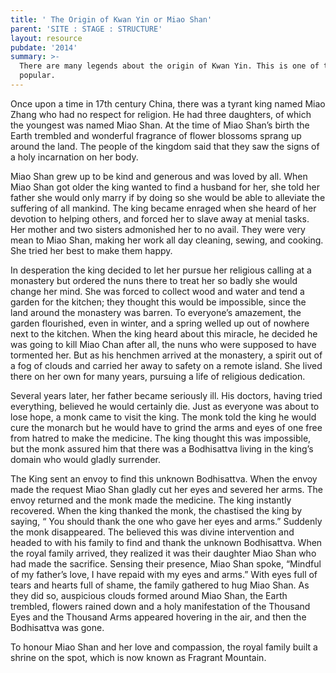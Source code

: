 ```yaml
---
title: ' The Origin of Kwan Yin or Miao Shan'
parent: 'SITE : STAGE : STRUCTURE'
layout: resource
pubdate: '2014'
summary: >-
  There are many legends about the origin of Kwan Yin. This is one of the most
  popular.
---
```

Once upon a time in 17th century China, there was a tyrant king named Miao Zhang who had no respect for religion. He had three daughters, of which the youngest was named Miao Shan. At the time of Miao Shan’s birth the Earth trembled and wonderful fragrance of flower blossoms sprang up around the land. The people of the kingdom said that they saw the signs of a holy incarnation on her body. 

Miao Shan grew up to be kind and generous and was loved by all. When Miao Shan got older the king wanted to find a husband for her, she told her father she would only marry if by doing so she would be able to alleviate the suffering of all mankind. The king became enraged when she heard of her devotion to helping others, and forced her to slave away at menial tasks. Her mother and two sisters admonished her to no avail. They were very mean to Miao Shan, making her work all day cleaning, sewing, and cooking. She tried her best to make them happy.

In desperation the king decided to let her pursue her religious calling at a monastery but ordered the nuns there to treat her so badly she would change her mind. She was forced to collect wood and water and tend a garden for the kitchen; they thought this would be impossible, since the land around the monastery was barren. To everyone’s amazement, the garden flourished, even in winter, and a spring welled up out of nowhere next to the kitchen. When the king heard about this miracle, he decided he was going to kill Miao Chan after all, the nuns who were supposed to have tormented her. But as his henchmen arrived at the monastery, a spirit out of a fog of clouds and carried her away to safety on a remote island. She lived there on her own for many years, pursuing a life of religious dedication. 

Several years later, her father became seriously ill. His doctors, having tried everything, believed he would certainly die. Just as everyone was about to lose hope, a monk came to visit the king. The monk told the king he would cure the monarch but he would have to grind the arms and eyes of one free from hatred to make the medicine. The king thought this was impossible, but the monk assured him that there was a Bodhisattva living in the king’s domain who would gladly surrender. 

The King sent an envoy to find this unknown Bodhisattva. When the envoy made the request Miao Shan gladly cut her eyes and severed her arms. The envoy returned and the monk made the medicine. The king instantly recovered. When the king thanked the monk, the chastised the king by saying, “ You should thank the one who gave her eyes and arms.” Suddenly the monk disappeared. The believed this was divine intervention and headed to with his family to find and thank the unknown Bodhisattva. When the royal family arrived, they realized it was their daughter Miao Shan who had made the sacrifice. Sensing their presence, Miao Shan spoke, “Mindful of my father’s love, I have repaid with my eyes and arms.” With eyes full of tears and hearts full of shame, the family gathered to hug Miao Shan. As they did so, auspicious clouds formed around Miao Shan, the Earth trembled, flowers rained down and a holy manifestation of the Thousand Eyes and the Thousand Arms appeared hovering in the air, and then the Bodhisattva was gone.

To honour Miao Shan and her love and compassion, the royal family built a shrine on the spot, which is now known as Fragrant Mountain.
